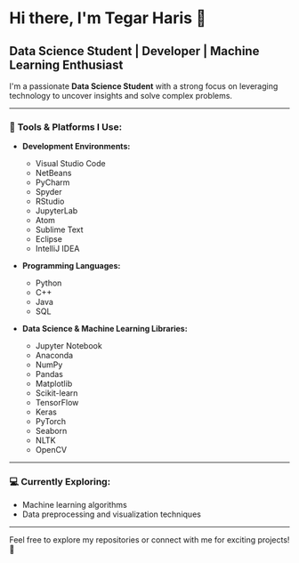 # Hi there, I'm Tegar Haris 👋

## Data Science Student | Developer | Machine Learning Enthusiast

I'm a passionate **Data Science Student** with a strong focus on leveraging technology to uncover insights and solve complex problems.

---

### 🔧 **Tools & Platforms I Use:**

- **Development Environments:**
  - Visual Studio Code
  - NetBeans
  - PyCharm
  - Spyder
  - RStudio
  - JupyterLab
  - Atom
  - Sublime Text
  - Eclipse
  - IntelliJ IDEA
  
- **Programming Languages:**
  - Python
  - C++
  - Java
  - SQL
  
- **Data Science & Machine Learning Libraries:**
  - Jupyter Notebook
  - Anaconda
  - NumPy
  - Pandas
  - Matplotlib
  - Scikit-learn
  - TensorFlow
  - Keras
  - PyTorch
  - Seaborn
  - NLTK
  - OpenCV

---

### 💻 **Currently Exploring:**
- Machine learning algorithms
- Data preprocessing and visualization techniques

---

Feel free to explore my repositories or connect with me for exciting projects! 🚀
